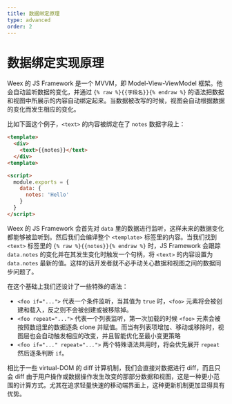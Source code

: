 ```yaml
---
title: 数据绑定原理
type: advanced
order: 2
---
```


# 数据绑定实现原理

Weex 的 JS Framework 是一个 MVVM，即 Model-View-ViewModel 框架。他会自动监听数据的变化，并通过 `{% raw %}{{字段名}}{% endraw %}` 的语法把数据和视图中所展示的内容自动绑定起来。当数据被改写的时候，视图会自动根据数据的变化而发生相应的变化。

比如下面这个例子，`<text>` 的内容被绑定在了 `notes` 数据字段上：

```html
<template>
  <div>
    <text>{{notes}}</text>
  </div>
<template>

<script>
  module.exports = {
    data: {
      notes: 'Hello'
    }
  }
</script>
```

Weex 的 JS Framework 会首先对 `data` 里的数据进行监听，这样未来的数据变化都能够被监听到。然后我们会编译整个 `<template>` 标签里的内容。当我们找到 `<text>` 标签里的 `{% raw %}{{notes}}{% endraw %}` 时，JS Framework 会跟踪 `data.notes` 的变化并在其发生变化时触发一个句柄，将 `<text>` 的内容设置为 `data.notes` 最新的值。这样的话开发者就不必手动关心数据和视图之间的数据同步问题了。

在这个基础上我们还设计了一些特殊的语法：

- `<foo if="...">` 代表一个条件监听，当其值为 `true` 时，`<foo>` 元素将会被创建和载入，反之则不会被创建或被移除掉。
- `<foo repeat="...">` 代表一个列表监听，第一次加载的时候 `<foo>` 元素会被按照数组里的数据逐条 clone 并赋值。而当有列表项增加、移动或移除时，视图层也会自动触发相应的改变，并且智能优化至最小变更策略
- `<foo if="..." repeat="...">` 两个特殊语法共用时，将会优先展开 `repeat` 然后逐条判断 `if`。

相比于一些 virtual-DOM 的 diff 计算机制，我们会直接对数据进行 diff，而且只会 diff 由于用户操作或数据操作发生改变的那部分数据和视图，这是一种更小范围的计算方式。尤其在追求轻量快速的移动端界面上，这种更新机制更加显得具有优势。
